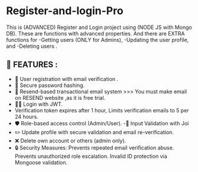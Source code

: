 # Register-and-login-Pro
This is (ADVANCED) Register and Login project using (NODE JS with Mongo DB). These are functions with advanced properties. And there are EXTRA functions for -Getting users (ONLY for Admins), -Updating the user profile, and -Deleting users  .
## 🚀 FEATURES :
- 🧾 User registration with email verification .
- 🔐 Secure password hashing.
- 📧 Resend-based transactional email system >>> You must make email on RESEND website ,as it is free trial.
- 🧑‍💻 Login with JWT.
- Verification token expires after 1 hour, Limits verification emails to 5 per 24 hours.
- 🛡️ Role-based access control (Admin/User).
-🧼 Input Validation with Joi
- ✏️ Update profile with secure validation and email re-verification.
- ❌ Delete own account or others (admin only).
- 🔒 Security Measures:
    Prevents repeated email verification abuse.
    Prevents unauthorized role escalation.
    Invalid ID protection via Mongoose validation.


